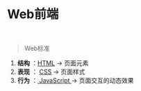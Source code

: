 
<h1>Web前端</h1>
<br>


>Web标准

1. **结构** ：<a href="#html">HTML</a> -> 页面元素
2. **表现** ： <a href="#css">CSS</a> -> 页面样式
3. **行为** ：<a href="./javascript.md/#js"> JavaScript </a> -> 页面交互的动态效果
